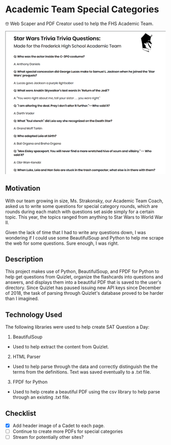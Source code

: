 

# Academic Team Special Categories
🤓 Web Scaper and PDF Creator used to help the FHS Academic Team.

![Screenshot](images/screenshot.png)

## Motivation
With our team growing in size, Ms. Strakonsky, our Academic Team Coach, asked us to write some questions for special category rounds, which are rounds during each match with questions set aside simply for a certain topic. This year, the topics ranged from anything to Star Wars to World War II.

Given the lack of time that I had to write any questions down, I was wondering if I could use some BeautifulSoup and Python to help me scrape the web for some questions. Sure enough, I was right.

## Description
This project makes use of Python, BeautifulSoup, and FPDF for Python to help get questions from Quizlet, organize the flashcards into questions and answers, and displays them into a beautiful PDF that is saved to the user's directory. Since Quizlet has paused issuing new API keys since December of 2018, the task of parsing through Quizlet's database proved to be harder than I imagined.

## Technology Used
The following libraries were used to help create SAT Question a Day:
1. BeautifulSoup
  - Used to help extract the content from Quizlet.
2. HTML Parser
  - Used to help parse through the data and correctly distinguish the the terms from the definitions. Text was saved eventually to a .txt file.
3. FPDF for Python
  - Used to help create a beautiful PDF using the csv library to help parse through an existing .txt file.
  
## Checklist
- [X] Add header image of a Cadet to each page.
- [ ] Continue to create more PDFs for special categories
- [ ] Stream for potentially other sites?
